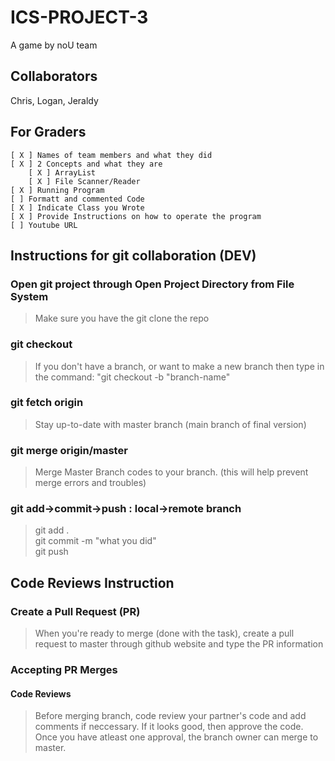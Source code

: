 # ICS-PROJECT-3
A game by noU team
## Collaborators
Chris, Logan, Jeraldy

## For Graders
```$xslt
[ X ] Names of team members and what they did
[ X ] 2 Concepts and what they are
    [ X ] ArrayList
    [ X ] File Scanner/Reader
[ X ] Running Program
[ ] Formatt and commented Code
[ X ] Indicate Class you Wrote
[ X ] Provide Instructions on how to operate the program
[ ] Youtube URL
```



## Instructions for git collaboration (DEV)
### Open git project through Open Project Directory from File System
> Make sure you have the git clone the repo

### git checkout <your-branch-name>
> If you don't have a branch, or want to make a new branch then type in the command: "git checkout -b "branch-name"
  
### git fetch origin 
> Stay up-to-date with master branch (main branch of final version)
### git merge origin/master
> Merge Master Branch codes to your branch. (this will help prevent merge errors and troubles)
### git add->commit->push : local->remote branch
> git add . <br>
git commit -m "what you did" <br>
git push

## Code Reviews Instruction

### Create a Pull Request (PR)
> When you're ready to merge (done with the task), create a pull request to master through github website and type the PR information 

### Accepting PR Merges
#### Code Reviews
> Before merging branch, code review your partner's code and add comments if neccessary. If it looks good, then approve the code. Once you have atleast one approval, the branch owner can merge to master.
